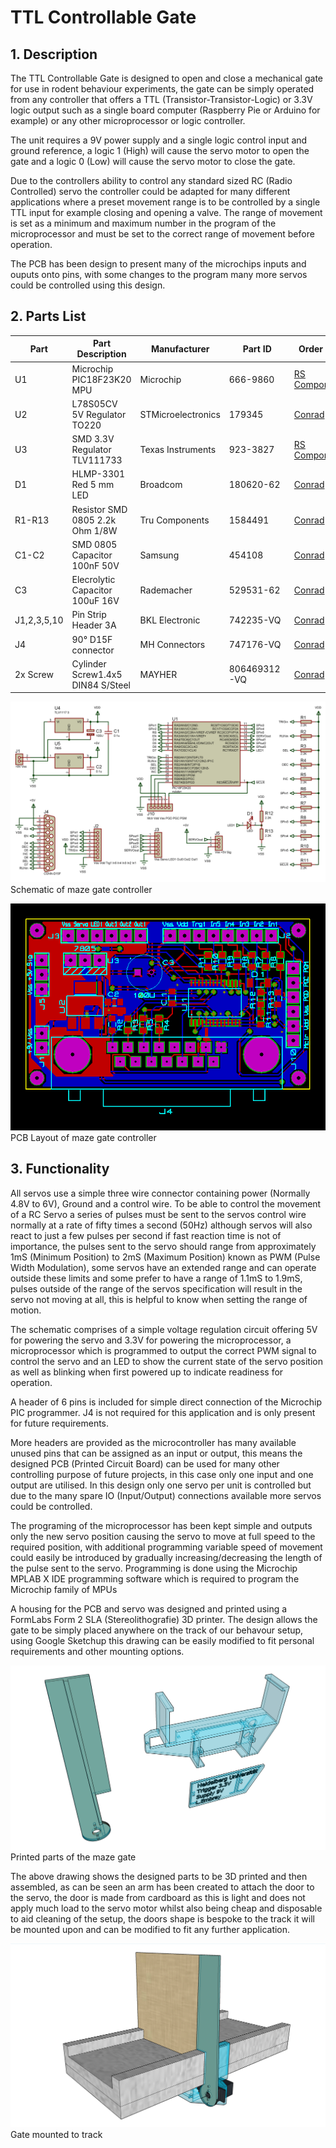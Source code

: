 # TTL Controllable Gate

## 1. Description

The TTL Controllable Gate is designed to open and close a mechanical gate for use in rodent behaviour experiments,
the gate can be simply operated from any controller that offers a TTL (Transistor-Transistor-Logic) or 3.3V logic output such as a single board computer (Raspberry Pie or Arduino for example)
or any other microprocessor or logic controller.

The unit requires a 9V power supply and a single logic control input and ground reference,
a logic 1 (High) will cause the servo motor to open the gate and a logic 0 (Low) will cause the servo motor to close the gate.

Due to the controllers ability to control any standard sized RC (Radio Controlled)
servo the controller could be adapted for many different applications where a preset movement range is to be controlled by a single TTL input for example closing and opening a valve.
The range of movement is set as a minimum and maximum number in the program of the microprocessor and must be set to the correct range of movement before operation.

The PCB has been design to present many of the microchips inputs and ouputs onto pins, with some changes to the program many more servos could be controlled using this design.

## 2. Parts List

|Part | Part Description  | Manufacturer | Part ID | Order URL |
| ---- | ----------------- | ------------ | ------- | --------- |
| U1 | Microchip PIC18F23K20 MPU | Microchip  | 666-9860 | [RS Components](https://de.rs-online.com/web/p/mikrocontroller/6669860) |
| U2 |  L78S05CV 5V Regulator TO220 | STMicroelectronics  | 179345  | [Conrad](https://www.conrad.de/de/p/stmicroelectronics-l78s05cv-spannungsregler-linear-typ78-to-220ab-positiv-fest-5-v-2-a-179345.html) |
| U3 | SMD 3.3V Regulator TLV111733 | Texas Instruments | 923-3827 | [RS Components](https://de.rs-online.com/web/p/spannungsregler/9233827) |
| D1 | HLMP-3301 Red 5 mm LED | Broadcom | 180620-62 | [Conrad](https://www.conrad.de/de/p/broadcom-hlmp-3301-led-bedrahtet-rot-rund-5-mm-7-mcd-60-10-ma-1-9-v-180620.html) |
| R1-R13 | Resistor SMD 0805 2.2k Ohm 1/8W| Tru Components | 1584491 | [Conrad](https://www.conrad.de/de/p/tru-components-tc-0805s8f2201t5e203-dickschicht-widerstand-2-2-k-smd-0805-0-125-w-1-100-ppm-c-1-st-tape-cut-1584491.html) |
| C1-C2 | SMD 0805 Capacitor 100nF 50V  | Samsung | 454108 | [Conrad](https://www.conrad.de/de/p/samsung-electro-mechanics-cl21b104jbcnnnc-keramik-kondensator-smd-0805-100-nf-50-v-5-4000-st-tape-on-full-reel-454108.html?searchType=SearchRedirect) |
| C3 | Elecrolytic Capacitor 100uF 16V| Rademacher | 529531-62 | [Conrad](https://www.conrad.de/de/p/rademacher-wr-typ-710-2-platine-hartpapier-l-x-b-100-mm-x-75-mm-35-m-rastermass-2-54-mm-inhalt-1-st-529531.html) |
| J1,2,3,5,10 | Pin Strip Header 3A| BKL Electronic | 742235-VQ | [Conrad](https://www.conrad.com/p/bkl-electronic-10120504-straight-nominal-current-details-3-a-742235) |
| J4 | 90° D15F connector | MH Connectors | 747176-VQ | [Conrad](https://www.conrad.de/de/search.html?search=747176%20-%20VQ) |
| 2x Screw | Cylinder Screw1.4x5 DIN84 S/Steel | MAYHER | 806469312-VQ | [Conrad](https://www.conrad.de/de/p/din-84-1-4305-m-1-4-x-5-rostfrei-a-1-s-806469312.html) |

![maze gate Schematic](graphics/mazegateschematic.png)<br/>
Schematic of maze gate controller

![maze gate PCB Layout](graphics/mazegatepcb.png)<br/>
PCB Layout of maze gate controller

## 3. Functionality

All servos use a simple three wire connector containing power (Normally 4.8V to 6V), Ground and a control wire.
To be able to control the movement of a RC Servo a series of pulses must be sent to the servos control wire normally at a rate of fifty times a second (50Hz)
 although servos will also react to just a few pulses per second if fast reaction time is not of importance,
the pulses sent to the servo should range from approximately 1mS (Minimum Position) to 2mS (Maximum Position) known as PWM (Pulse Width Modulation),
some servos have an extended range and can operate outside these limits and some prefer to have a range of 1.1mS to 1.9mS,
pulses outside of the range of the servos specification will result in the servo not moving at all, this is helpful to know when setting the range of motion.

The schematic comprises of a simple voltage regulation circuit offering 5V for powering the servo and 3.3V for powering the microprocessor,
a microprocessor which is programmed to output the correct PWM signal to control the servo
 and an LED to show the current state of the servo position as well as blinking when first powered up to indicate readiness for operation.

A header of 6 pins is included for simple direct connection of the Microchip PIC programmer.
J4 is not required for this application and is only present for future requirements.

More headers are provided as the microcontroller has many available unused pins that can be assigned as an input or output, this means the designed PCB (Printed Circuit Board)
can be used for many other controlling purpose of future projects, in this case only one input and one output are utilised.
In this design only one servo per unit is controlled but due to the many spare IO (Input/Output) connections available more servos could be controlled.

The programing of the microprocessor has been kept simple and outputs only the new servo position causing the servo to move at full speed to the required position,
with additional programming variable speed of movement could easily be introduced by gradually increasing/decreasing the length of the pulse sent to the servo.
 Programming is done using the Microchip MPLAB X IDE programming software which is required to program the Microchip family of MPUs

A housing for the PCB and servo was designed and printed using a FormLabs Form 2 SLA (Stereolithografie) 3D printer.
The design allows the gate to be simply placed anywhere on the track of our behavour setup, using Google Sketchup this drawing can be easily modified to fit personal requirements and other mounting options.

![gate parts](graphics/gateparts.png)<br/>
Printed parts of the maze gate

The above drawing shows the designed parts to be 3D printed and then assembled, as can be seen an arm has been created to attach the door to the servo,
the door is made from cardboard as this is light and does not apply much load to the servo motor whilst also being cheap and disposable to aid cleaning of the setup,
the doors shape is bespoke to the track it will be mounted upon and can be modified to fit any further application.

![mounted gate](graphics/gatemounted.png)<br/>
Gate mounted to track
